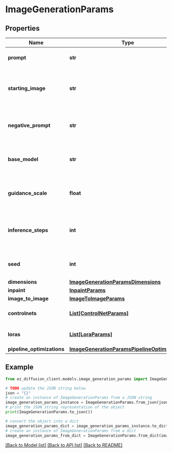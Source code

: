 # ImageGenerationParams


## Properties

Name | Type | Description | Notes
------------ | ------------- | ------------- | -------------
**prompt** | **str** | Text prompt describing the desired image | 
**starting_image** | **str** | Base64 encoded starting image for image-to-image or inpainting | [optional] 
**negative_prompt** | **str** | Negative prompt to avoid unwanted elements | [optional] 
**base_model** | **str** | HuggingFace model identifier to use for generation | [optional] 
**guidance_scale** | **float** | How closely to follow the prompt (higher &#x3D; more faithful) | [optional] [default to 7.5]
**inference_steps** | **int** | Number of denoising steps (higher &#x3D; more detailed but slower) | [optional] [default to 50]
**seed** | **int** | Random seed for reproducible generation | [optional] 
**dimensions** | [**ImageGenerationParamsDimensions**](ImageGenerationParamsDimensions.md) |  | 
**inpaint** | [**InpaintParams**](InpaintParams.md) |  | [optional] 
**image_to_image** | [**ImageToImageParams**](ImageToImageParams.md) |  | [optional] 
**controlnets** | [**List[ControlNetParams]**](ControlNetParams.md) | List of ControlNet configurations | [optional] 
**loras** | [**List[LoraParams]**](LoraParams.md) | List of LoRA adapter configurations | [optional] 
**pipeline_optimizations** | [**ImageGenerationParamsPipelineOptimizations**](ImageGenerationParamsPipelineOptimizations.md) |  | [optional] 

## Example

```python
from ez_diffusion_client.models.image_generation_params import ImageGenerationParams

# TODO update the JSON string below
json = "{}"
# create an instance of ImageGenerationParams from a JSON string
image_generation_params_instance = ImageGenerationParams.from_json(json)
# print the JSON string representation of the object
print(ImageGenerationParams.to_json())

# convert the object into a dict
image_generation_params_dict = image_generation_params_instance.to_dict()
# create an instance of ImageGenerationParams from a dict
image_generation_params_from_dict = ImageGenerationParams.from_dict(image_generation_params_dict)
```
[[Back to Model list]](../README.md#documentation-for-models) [[Back to API list]](../README.md#documentation-for-api-endpoints) [[Back to README]](../README.md)


